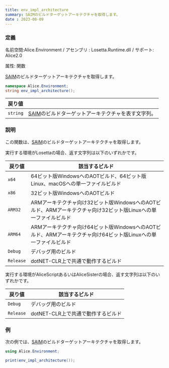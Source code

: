 ```yaml
---
title: env_impl_architecture
summary: SAIMのビルドターゲットアーキテクチャを取得します。
date : 2023-08-09
---
```

### 定義
名前空間:Alice.Environment / アセンブリ : Losetta.Runtime.dll / サポート: Alice2.0

属性: 関数

[SAIM](../../../general/saim.md)のビルドターゲットアーキテクチャを取得します。

```cs title="AliceScript"
namespace Alice.Environment;
string env_impl_architecture();
```

|戻り値| |
|-|-|
|`string`|[SAIM](../../../general/saim.md)のビルドターゲットアーキテクチャを表す文字列。|

### 説明
この関数は、[SAIM](../../../general/saim.md)のビルドターゲットアーキテクチャを取得します。

実行する環境がLosettaの場合、返す文字列は以下のいずれかです。

|戻り値|該当するビルド|
|-|-|
|`x64`|64ビット版WindowsへのAOTビルド、64ビット版Linux、macOSへの単一ファイルビルド|
|`x86`|32ビット版WindowsへのAOTビルド|
|`ARM32`|ARMアーキテクチャ向け32ビット版WindowsへのAOTビルド、ARMアーキテクチャ向け32ビット版Linuxへの単一ファイルビルド|
|`ARM64`|ARMアーキテクチャ向け64ビット版WindowsへのAOTビルド、ARMアーキテクチャ向け64ビット版Linuxへの単一ファイルビルド|
|`Debug`|デバッグ用のビルド|
|`Release`|dotNET-CLR上で共通で動作するビルド|

実行する環境がAliceScriptあるいはAliceSisterの場合、返す文字列は以下のいずれかです。

|戻り値|該当するビルド|
|-|-|
|`Debug`|デバッグ用のビルド|
|`Release`|dotNET-CLR上で共通で動作するビルド|

### 例
次の例では、[SAIM](../../../general/saim.md)のビルドターゲットアーキテクチャを取得します。

```cs title="AliceScript"
using Alice.Environment;

print(env_impl_architecture());
```
